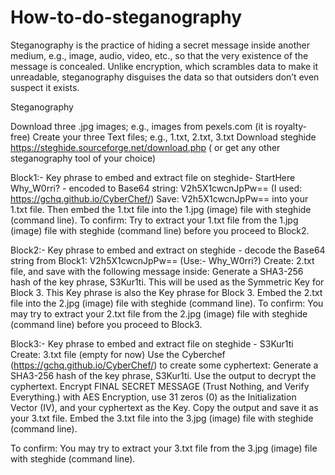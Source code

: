 # How-to-do-steganography
Steganography is the practice of hiding a secret message inside another medium, e.g., image, audio, video, etc., so that the very existence of the message is concealed. Unlike encryption, which scrambles data to make it unreadable, steganography disguises the data so that outsiders don’t even suspect it exists.


Steganography

Download three .jpg images; e.g., images from pexels.com (it is royalty-free)
Create your three Text files; e.g., 1.txt, 2.txt, 3.txt
Download steghide https://steghide.sourceforge.net/download.php ( or get any other steganography tool of your choice)


Block1:- Key phrase to embed and extract file on steghide- StartHere
Why_W0rri? - encoded to Base64 string: V2h5X1cwcnJpPw== (I used: https://gchq.github.io/CyberChef/)
Save: V2h5X1cwcnJpPw== into your 1.txt file.
Then embed the 1.txt file into the 1.jpg (image) file with steghide (command line). 
To confirm: Try to extract your 1.txt file from the 1.jpg (image) file with steghide (command line) before you proceed to Block2.



Block2:- Key phrase to embed and extract on steghide - decode the Base64 string from Block1: V2h5X1cwcnJpPw==  (Use:- Why_W0rri?)
Create: 2.txt file, and save with the following message inside: 
Generate a SHA3-256 hash of the key phrase, S3Kur1ti. This will be used as the Symmetric Key for Block 3. This Key phrase is also the Key phrase for Block 3.
Embed the 2.txt file into the 2.jpg (image) file with steghide (command line). 
To confirm: You may try to extract your 2.txt file from the 2.jpg (image) file with steghide (command line) before you proceed to Block3.



Block3:- Key phrase to embed and extract file on steghide - S3Kur1ti
Create: 3.txt file (empty for now)
Use the Cyberchef (https://gchq.github.io/CyberChef/) to create some cyphertext:
	Generate a SHA3-256 hash of the key phrase, S3Kur1ti.
	Use the output to decrypt the cyphertext. 
	Encrypt FINAL SECRET MESSAGE (Trust Nothing, and Verify Everything.) with AES Encryption, use 31 zeros (0) as the Initialization Vector (IV), and your cyphertext as the Key.
	Copy the output and save it as your 3.txt file.
Embed the 3.txt file into the 3.jpg (image) file with steghide (command line). 

To confirm: You may try to extract your 3.txt file from the 3.jpg (image) file with steghide (command line).

